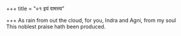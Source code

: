 +++
title = "०१ इयं वामस्य"

+++
As rain from out the cloud, for you, Indra and Agni, from my soul  
     This noblest praise hath been produced.